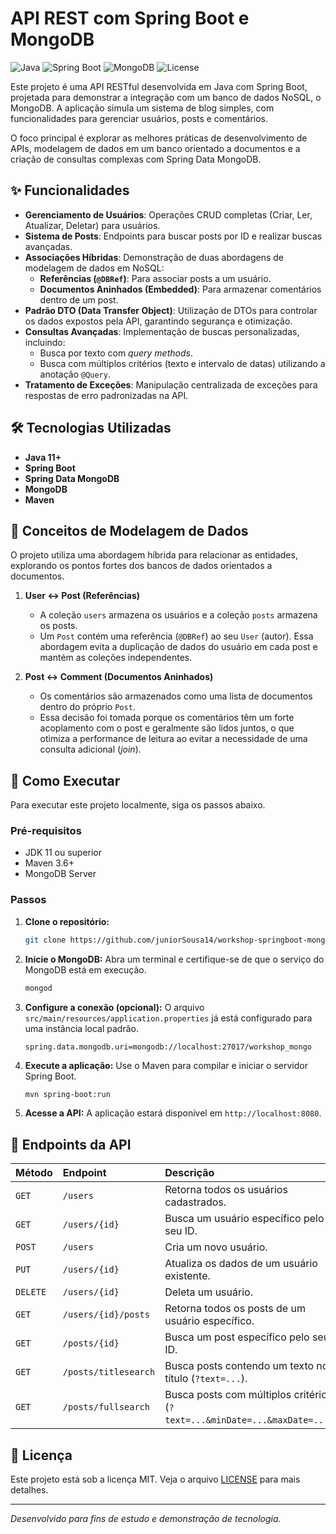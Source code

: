 # API REST com Spring Boot e MongoDB

![Java](https://img.shields.io/badge/Java-11%2B-blue?style=for-the-badge&logo=java)
![Spring Boot](https://img.shields.io/badge/Spring_Boot-2.x.x-green?style=for-the-badge&logo=spring)
![MongoDB](https://img.shields.io/badge/MongoDB-4.x-green?style=for-the-badge&logo=mongodb)
![License](https://img.shields.io/badge/License-MIT-yellow?style=for-the-badge)

Este projeto é uma API RESTful desenvolvida em Java com Spring Boot, projetada para demonstrar a integração com um banco
de dados NoSQL, o MongoDB. A aplicação simula um sistema de blog simples, com funcionalidades para gerenciar usuários,
posts e comentários.

O foco principal é explorar as melhores práticas de desenvolvimento de APIs, modelagem de dados em um banco orientado a
documentos e a criação de consultas complexas com Spring Data MongoDB.

## ✨ Funcionalidades

- **Gerenciamento de Usuários**: Operações CRUD completas (Criar, Ler, Atualizar, Deletar) para usuários.
- **Sistema de Posts**: Endpoints para buscar posts por ID e realizar buscas avançadas.
- **Associações Híbridas**: Demonstração de duas abordagens de modelagem de dados em NoSQL:
    - **Referências (`@DBRef`)**: Para associar posts a um usuário.
    - **Documentos Aninhados (Embedded)**: Para armazenar comentários dentro de um post.
- **Padrão DTO (Data Transfer Object)**: Utilização de DTOs para controlar os dados expostos pela API, garantindo
  segurança e otimização.
- **Consultas Avançadas**: Implementação de buscas personalizadas, incluindo:
    - Busca por texto com *query methods*.
    - Busca com múltiplos critérios (texto e intervalo de datas) utilizando a anotação `@Query`.
- **Tratamento de Exceções**: Manipulação centralizada de exceções para respostas de erro padronizadas na API.

## 🛠️ Tecnologias Utilizadas

- **Java 11+**
- **Spring Boot**
- **Spring Data MongoDB**
- **MongoDB**
- **Maven**

## 📂 Conceitos de Modelagem de Dados

O projeto utiliza uma abordagem híbrida para relacionar as entidades, explorando os pontos fortes dos bancos de dados
orientados a documentos.

1. **User ↔ Post (Referências)**
    - A coleção `users` armazena os usuários e a coleção `posts` armazena os posts.
    - Um `Post` contém uma referência (`@DBRef`) ao seu `User` (autor). Essa abordagem evita a duplicação de dados do
      usuário em cada post e mantém as coleções independentes.

2. **Post ↔ Comment (Documentos Aninhados)**
    - Os comentários são armazenados como uma lista de documentos dentro do próprio `Post`.
    - Essa decisão foi tomada porque os comentários têm um forte acoplamento com o post e geralmente são lidos juntos, o
      que otimiza a performance de leitura ao evitar a necessidade de uma consulta adicional (*join*).

## 🚀 Como Executar

Para executar este projeto localmente, siga os passos abaixo.

### Pré-requisitos

- JDK 11 ou superior
- Maven 3.6+
- MongoDB Server

### Passos

1. **Clone o repositório:**
   ```bash
   git clone https://github.com/juniorSousa14/workshop-springboot-mongodb.git
   ```

2. **Inicie o MongoDB:**
   Abra um terminal e certifique-se de que o serviço do MongoDB está em execução.
   ```bash
   mongod
   ```

3. **Configure a conexão (opcional):**
   O arquivo `src/main/resources/application.properties` já está configurado para uma instância local padrão.
   ```properties
   spring.data.mongodb.uri=mongodb://localhost:27017/workshop_mongo
   ```

4. **Execute a aplicação:**
   Use o Maven para compilar e iniciar o servidor Spring Boot.
   ```bash
   mvn spring-boot:run
   ```

5. **Acesse a API:**
   A aplicação estará disponível em `http://localhost:8080`.

## 📖 Endpoints da API

| Método | Endpoint                    | Descrição                                                                 |
| :----- | :-------------------------- | :------------------------------------------------------------------------ |
| `GET`  | `/users`                    | Retorna todos os usuários cadastrados.                                    |
| `GET`  | `/users/{id}`               | Busca um usuário específico pelo seu ID.                                  |
| `POST` | `/users`                    | Cria um novo usuário.                                                     |
| `PUT`  | `/users/{id}`               | Atualiza os dados de um usuário existente.                                |
| `DELETE` | `/users/{id}`             | Deleta um usuário.                                                        |
| `GET`  | `/users/{id}/posts`         | Retorna todos os posts de um usuário específico.                          |
| `GET`  | `/posts/{id}`               | Busca um post específico pelo seu ID.                                     |
| `GET`  | `/posts/titlesearch`        | Busca posts contendo um texto no título (`?text=...`).                    |
| `GET`  | `/posts/fullsearch`         | Busca posts com múltiplos critérios (`?text=...&minDate=...&maxDate=...`). |

## 📄 Licença

Este projeto está sob a licença MIT. Veja o arquivo [LICENSE](LICENSE) para mais detalhes.

---
_Desenvolvido para fins de estudo e demonstração de tecnologia._